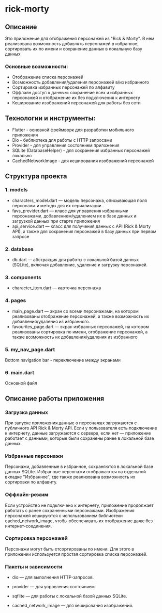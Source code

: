 # rick-morty

## Описание
Это приложение для отображения персонажей из "Rick & Morty". В нем реализована возможность добавлять персонажей в избранное, сортировать их по имени и сохранение данных в локальную базу данных. 

### Основные возможности:
- Отображение списка персонажей
- Возможность добавления/удаления персонажей в/из избранного
- Сортировка избранных персонажей по алфавиту
- Оффлайн доступ к данным: сохранение всех и избранных персонажей и отображение их без подключения к интернету
- Кеширование изображений персонажей для работы без сети

## Технологии и инструменты:
- Flutter - основной фреймворк для разработки мобильного приложения
- Dio - библиотека для работы с HTTP запросами
- Provider - для управления состоянием приложения
- SQLite (DatabaseHelper) - для сохранения избранных персонажей локально
- CachedNetworkImage - для кеширования изображений персонажей

## Структура проекта

### 1. models
  - characters_model.dart — модель персонажа, описывающая поля персонажа и методы для их сериализации.
  - favs_provider.dart — класс для управления избранными персонажами, добавлением/удалением их в базе данных и загрузкой данных при старте приложения
  - api_service.dart — класс для получения данных с API (Rick & Morty API), а также для сохранения персонажей в базу данных при первом запросе

### 2. database
  - db.dart — абстракция для работы с локальной базой данных (SQLite), включая добавление, удаление и загрузку персонажей.

### 3. components
  - character_item.dart — карточка персонажа

### 4. pages
  - main_page.dart — экран со всеми персонажами, на котором реализованы отображение персонажей, а также возможность их добавления/удаления из избранного.
  - favourites_page.dart — экран избранных персонажей, на котором реализованы сортировка по имени, отображение персонажей, а также возможность их добавления/удаления из избранного

### 5. my_nav_page.dart
Bottom navigation bar - переключение между экранами

### 6. main.dart
Основной файл




## Описание работы приложения

### Загрузка данных

При запуске приложения данные о персонажах загружаются с публичного API Rick & Morty API. Если у пользователя есть подключение к интернету, данные загружаются с сервера, если нет — приложение работает с данными, которые были сохранены ранее в локальной базе данных.

### Избранные персонажи

Персонажи, добавленные в избранное, сохраняются в локальной базе данных SQLite. Избранные персонажи отображаются на отдельной вкладке "Избранное", где также реализована возможность их сортировки по алфавиту.

### Оффлайн-режим

Если устройство не подключено к интернету, приложение продолжает работать с ранее сохраненными персонажами. Изображения персонажей кешируются с использованием библиотеки cached_network_image, чтобы обеспечивать их отображение даже без интернет-соединения.

### Сортировка персонажей

Персонажи могут быть отсортированы по имени. Для этого в приложении используется простая сортировка списка персонажей.

### Пакеты и зависимости

- dio — для выполнения HTTP-запросов.

- provider — для управления состоянием.

- sqflite — для работы с локальной базой данных SQLite.

- cached_network_image — для кеширования изображений.

